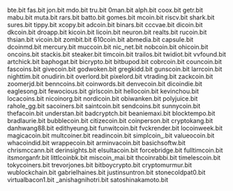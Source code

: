 bte.bit
fas.bit
jon.bit
mdo.bit
tru.bit
0man.bit
alph.bit
coox.bit
getr.bit
mabu.bit
muta.bit
rars.bit
batto.bit
gomes.bit
mcoin.bit
riscv.bit
shark.bit
sures.bit
tippy.bit
xcopy.bit
adcoin.bit
binars.bit
cccvae.bit
dicoin.bit
dkcoin.bit
droapp.bit
kicoin.bit
licoin.bit
neuron.bit
realts.bit
rucoin.bit
thsian.bit
vicoin.bit
zombit.bit
610coin.bit
abmedia.bit
capsule.bit
dcoinmd.bit
mercury.bit
muccoin.bit
nic_net.bit
nobcoin.bit
ohicoin.bit
oncoins.bit
stackis.bit
steaker.bit
timcoin.bit
trailos.bit
twidiot.bit
vvfound.bit
artchick.bit
baphogat.bit
bicrypto.bit
bitbupod.bit
cobrcoin.bit
councoin.bit
fascoins.bit
givecoin.bit
godwoken.bit
gregkidd.bit
gunscoin.bit
larrcoin.bit
nighttim.bit
onudirin.bit
overlord.bit
pixelord.bit
vtrading.bit
zackcoin.bit
zoomerjd.bit
benncoins.bit
coinwords.bit
denvecoin.bit
dicoindie.bit
eaglesong.bit
fewocious.bit
girlscoin.bit
hellocoin.bit
kevinchou.bit
locacoins.bit
nicoinorg.bit
nordicoin.bit
obiwanken.bit
polyjuice.bit
rahole_gg.bit
sacoiners.bit
saintcoin.bit
sendcoins.bit
sunnycoin.bit
thefacoin.bit
understan.bit
badcryptch.bit
beaniemaxi.bit
blocktempo.bit
bradlaurie.bit
bubblecoin.bit
citizecoin.bit
coinperson.bit
cryptokang.bit
danhwang88.bit
edithyeung.bit
funwitcoin.bit
fvckrender.bit
locoinweek.bit
magicacoin.bit
multcoiner.bit
readincoin.bit
simplcoin_.bit
valueocoin.bit
whacoindid.bit
wrappecoin.bit
arminvacoin.bit
basichsoftw.bit
chrismccann.bit
derinsights.bit
elsultacoin.bit
forcebridge.bit
fulltimcoin.bit
itsmorganfr.bit
littlcoinbk.bit
miscoin_mai.bit
thcoinrabbi.bit
timelescoin.bit
tokycoiners.bit
trevorjones.bit
bitboycrypto.bit
cryptomurmur.bit
wublockchain.bit
gabrielhaines.bit
justinsuntron.bit
stonecoldpat0.bit
virtualbacon1.bit
_anishagnihotri.bit
satoshinakamoto.bit